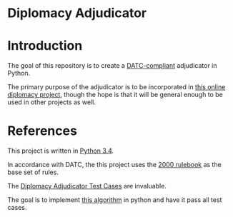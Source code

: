 Diplomacy Adjudicator
=====================

# Introduction

The goal of this repository is to create a [DATC-compliant](http://web.inter.nl.net/users/L.B.Kruijswijk/#2) adjudicator in Python.

The primary purpose of the adjudicator is to be incorporated in [this online diplomacy project](https://github.com/Blensink/Diplomacy), though the hope is that it will be general enough to be used in other projects as well.

# References

This project is written in [Python 3.4](https://docs.python.org/3.4/).

In accordance with DATC, the this project uses the [2000 rulebook](http://www.diplom.org/~diparch/resources/rulebooks/2000AH4th.pdf) as the base set of rules.

The [Diplomacy Adjudicator Test Cases](http://web.inter.nl.net/users/L.B.Kruijswijk/) are invaluable.

The goal is to implement [this algorithm](http://www.diplom.org/Zine/S2009M/Kruijswijk/DipMath_Chp1.htm) in python and have it pass all test cases.